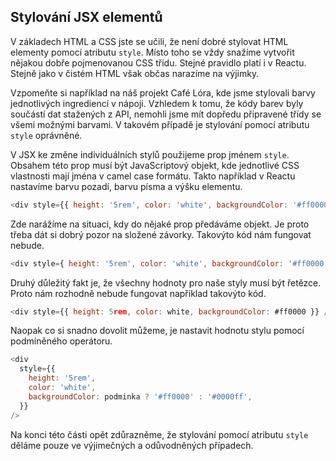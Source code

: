 ## Stylování JSX elementů

V základech HTML a CSS jste se učili, že není dobré stylovat HTML elementy pomocí atributu `style`. Místo toho se vždy snažíme vytvořit nějakou dobře pojmenovanou CSS třídu. Stejné pravidlo platí i v Reactu. Stejně jako v čistém HTML však občas narazíme na výjimky. 

Vzpomeňte si například na náš projekt Café Lóra, kde jsme stylovali barvy jednotlivých ingrediencí v nápoji. Vzhledem k tomu, že kódy barev byly součástí dat stažených z API, nemohli jsme mít dopředu připravené třídy se všemi možnými barvami. V takovém případě je stylování pomocí atributu `style` oprávněné.

V JSX ke změne individuálních stylů použijeme prop jménem `style`. Obsahem této prop musí být JavaScriptový objekt, kde jednotlivé CSS vlastnosti mají jména v camel case formátu. Takto například v Reactu nastavíme barvu pozadí, barvu písma a výšku elementu.

```js
<div style={{ height: '5rem', color: 'white', backgroundColor: '#ff0000' }} />
```

Zde narážíme na situaci, kdy do nějaké prop předáváme objekt. Je proto třeba dát si dobrý pozor na složené závorky. Takovýto kód nám fungovat nebude.

```js
<div style={ height: '5rem', color: 'white', backgroundColor: '#ff0000' } />
```

Druhý důležitý fakt je, že všechny hodnoty pro naše styly musí být řetězce. Proto nám rozhodně nebude fungovat například takovýto kód.

```js
<div style={{ height: 5rem, color: white, backgroundColor: #ff0000 }} />
```

Naopak co si snadno dovolit můžeme, je nastavit hodnotu stylu pomocí podmíněného operátoru.

```js
<div
  style={{
    height: '5rem',
    color: 'white',
    backgroundColor: podminka ? '#ff0000' : '#0000ff',
  }}
/>
```

Na konci této části opět zdůrazněme, že stylování pomocí atributu `style` děláme pouze ve výjimečných a odůvodněných případech. 
